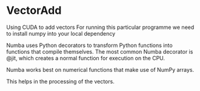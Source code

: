 # VectorAdd
Using CUDA to add vectors
For running this particular programme we need to install numpy into your local dependency

Numba uses Python decorators to transform Python functions into functions that compile themselves. The most common Numba decorator is @jit, which creates a normal function for execution on the CPU.

Numba works best on numerical functions that make use of NumPy arrays.

This helps in the processing of the vectors.
